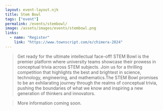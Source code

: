 ```yaml
---
layout: event-layout.njk
title: Stem Bowl
tags: ["event"]
permalink: /events/stembowl/
image: /assets/images/events/stembowl.png
links:
  - name: "Register"
    link: "https://www.townscript.com/e/chimera-2024"
---
```


>Get ready for the ultimate intellectual face-off! STEM Bowl is the premier platform where university teams showcase their prowess in conceptual trivia across STEM subjects. Join us for a thrilling competition that highlights the best and brightest in science, technology, engineering, and mathematics.The STEM Bowl promises to be an exhilarating journey through the realms of conceptual trivia, pushing the boundaries of what we know and inspiring a new generation of thinkers and innovators.

> More information coming soon.